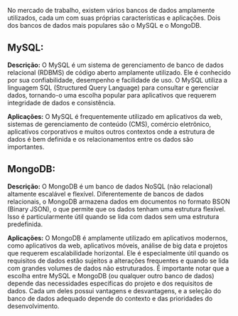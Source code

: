 No mercado de trabalho, existem vários bancos de dados amplamente utilizados, cada um com suas próprias características e aplicações. 
Dois dos bancos de dados mais populares são o MySQL e o MongoDB. 

## MySQL:

**Descrição:** O MySQL é um sistema de gerenciamento de banco de dados relacional (RDBMS) de código aberto amplamente utilizado. 
Ele é conhecido por sua confiabilidade, desempenho e facilidade de uso. O MySQL utiliza a linguagem SQL (Structured Query Language) 
para consultar e gerenciar dados, tornando-o uma escolha popular para aplicativos que requerem integridade de dados e consistência.


**Aplicações:** O MySQL é frequentemente utilizado em aplicativos da web, sistemas de gerenciamento de conteúdo (CMS), 
comércio eletrônico, aplicativos corporativos e muitos outros contextos onde a estrutura de dados é bem definida e os 
relacionamentos entre os dados são importantes.

## MongoDB:

**Descrição:** O MongoDB é um banco de dados NoSQL (não relacional) altamente escalável e flexível. Diferentemente de bancos de 
dados relacionais, o MongoDB armazena dados em documentos no formato BSON (Binary JSON), o que permite que os dados tenham uma 
estrutura flexível. Isso é particularmente útil quando se lida com dados sem uma estrutura predefinida.


**Aplicações:** O MongoDB é amplamente utilizado em aplicativos modernos, como aplicativos da web, aplicativos móveis, análise de 
big data e projetos que requerem escalabilidade horizontal. Ele é especialmente útil quando os requisitos de dados estão sujeitos 
a alterações frequentes e quando se lida com grandes volumes de dados não estruturados.
É importante notar que a escolha entre MySQL e MongoDB (ou qualquer outro banco de dados) depende das necessidades específicas do 
projeto e dos requisitos de dados. Cada um deles possui vantagens e desvantagens, e a seleção do banco de dados adequado depende do 
contexto e das prioridades do desenvolvimento.
